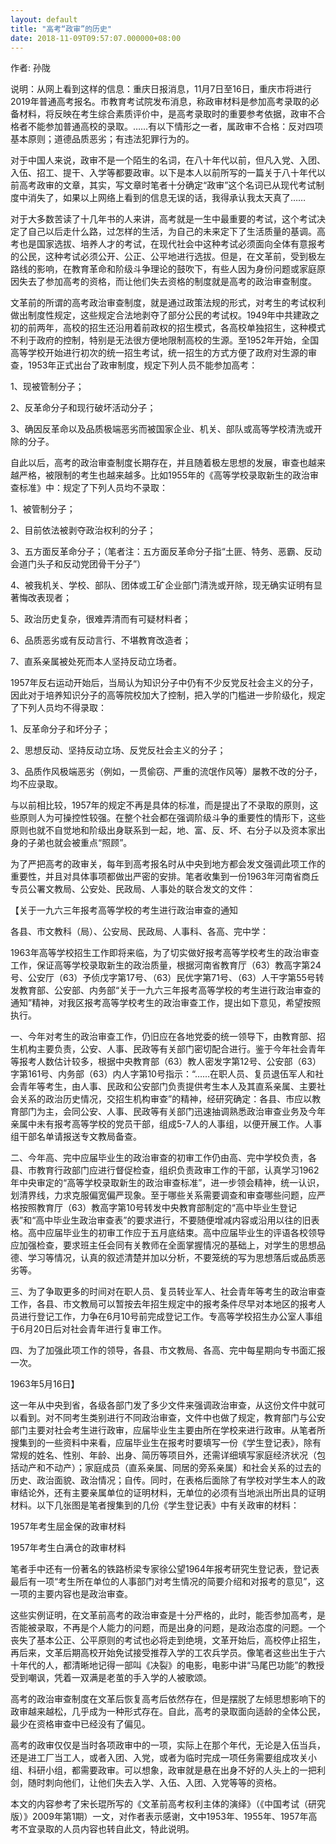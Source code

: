 ```yaml
---
layout: default
title: "高考“政审”的历史"
date: 2018-11-09T09:57:07.000000+08:00
---
```


作者: 孙陇

说明：从网上看到这样的信息：重庆日报消息，11月7日至16日，重庆市将进行2019年普通高考报名。市教育考试院发布消息，称政审材料是参加高考录取的必备材料，将反映在考生综合素质评价中，是高考录取时的重要参考依据，政审不合格者不能参加普通高校的录取。……有以下情形之一者，属政审不合格：反对四项基本原则；道德品质恶劣；有违法犯罪行为的。

对于中国人来说，政审不是一个陌生的名词，在八十年代以前，但凡入党、入团、入伍、招工、提干、入学等都要政审。以下是本人以前所写的一篇关于八十年代以前高考政审的文章，其实，写文章时笔者十分确定“政审”这个名词已从现代考试制度中消失了，如果以上网络上看到的信息无误的话，我得承认我太天真了……

对于大多数苦读了十几年书的人来讲，高考就是一生中最重要的考试，这个考试决定了自己以后走什么路，过怎样的生活，为自己的未来定下了生活质量的基调。高考也是国家选拔、培养人才的考试，在现代社会中这种考试必须面向全体有意报考的公民，这种考试必须公开、公正、公平地进行选拔。但是，在文革前，受到极左路线的影响，在教育革命和阶级斗争理论的鼓吹下，有些人因为身份问题或家庭原因失去了参加高考的资格，而让他们失去资格的制度就是高考的政治审查制度。

文革前的所谓的高考政治审查制度，就是通过政策法规的形式，对考生的考试权利做出制度性规定，这些规定合法地剥夺了部分公民的考试权。1949年中共建政之初的前两年，高校的招生还沿用着前政权的招生模式，各高校单独招生，这种模式不利于政府的控制，特别是无法很方便地限制高校的生源。至1952年开始，全国高等学校开始进行初次的统一招生考试，统一招生的方式方便了政府对生源的审查，1953年正式出台了政审制度，规定下列人员不能参加高考：

1、现被管制分子；

2、反革命分子和现行破坏活动分子；

3、确因反革命以及品质极端恶劣而被国家企业、机关、部队或高等学校清洗或开除的分子。

自此以后，高考的政治审查制度长期存在，并且随着极左思想的发展，审查也越来越严格，被限制的考生也越来越多。比如1955年的《高等学校录取新生的政治审查标准》中：规定了下列人员均不录取：

1、被管制分子；

2、目前依法被剥夺政治权利的分子；

3、五方面反革命分子；（笔者注：五方面反革命分子指“土匪、特务、恶霸、反动会道门头子和反动党团骨干分子”）

4、被我机关、学校、部队、团体或工矿企业部门清洗或开除，现无确实证明有显著悔改表现者；

5、政治历史复杂，很难弄清而有可疑材料者；

6、品质恶劣或有反动言行、不堪教育改造者；

7、直系亲属被处死而本人坚持反动立场者。

1957年反右运动开始后，当局认为知识分子中仍有不少反党反社会主义的分子，因此对于培养知识分子的高等院校加大了控制，把入学的门槛进一步阶级化，规定了下列人员均不得录取：

1、反革命分子和坏分子；

2、思想反动、坚持反动立场、反党反社会主义的分子；

3、品质作风极端恶劣（例如，一贯偷窃、严重的流氓作风等）屡教不改的分子，均不应录取。

与以前相比较，1957年的规定不再是具体的标准，而是提出了不录取的原则，这些原则人为可操控性较强。在整个社会都在强调阶级斗争的重要性的情形下，这些原则也就不自觉地和阶级出身联系到一起，地、富、反、坏、右分子以及资本家出身的子弟也就会被重点“照顾”。

为了严把高考的政审关，每年到高考报名时从中央到地方都会发文强调此项工作的重要性，并且对具体事项都做出严密的安排。笔者收集到一份1963年河南省商丘专员公署文教局、公安处、民政局、人事处的联合发文的文件：

【关于一九六三年报考高等学校的考生进行政治审查的通知

各县、市文教科（局）、公安局、民政局、人事科、各高、完中学：

1963年高等学校招生工作即将来临，为了切实做好报考高等学校考生的政治审查工作，保证高等学校录取新生的政治质量，根据河南省教育厅（63）教高字第24号、公安厅（63）予侦戊字第17号、（63）民优字第71号、（63）人干字第55号转发教育部、公安部、内务部“关于一九六三年报考高等学校的考生进行政治审查的通知”精神，对我区报考高等学校考生的政治审查工作，提出如下意见，希望按照执行。

一、今年对考生的政治审查工作，仍旧应在各地党委的统一领导下，由教育部、招生机构主要负责，公安、人事、民政等有关部门密切配合进行。鉴于今年社会青年等报考人数估计较多，根据中央教育部（63）教人密发字第12号、公安部（63）字第161号、内务部（63）内人字第10号指示：“……在职人员、复员退伍军人和社会青年等考生，由人事、民政和公安部门负责提供考生本人及其直系亲属、主要社会关系的政治历史情况，交招生机构审查”的精神，经研究确定：各县、市应以教育部门为主，会同公安、人事、民政等有关部门迅速抽调熟悉政治审查业务及今年亲属中未有报考高等学校的党员干部，组成5-7人的人事组，以便开展工作。人事组干部名单请报送专文教局备查。

二、今年高、完中应届毕业生的政治审查的初审工作仍由高、完中学校负责，各县、市教育行政部门应进行督促检查，组织负责政审工作的干部，认真学习1962年中央审定的“高等学校录取新生的政治审查标准”，进一步领会精神，统一认识，划清界线，力求克服偏宽偏严现象。至于哪些关系需要调查和审查哪些问题，应严格按照教育厅（63）教高字第10号转发中央教育部制定的“高中毕业生登记表”和“高中毕业生政治审查表”的要求进行，不要随便增减内容或沿用以往的旧表格。高中应届毕业生的初审工作应于五月底结束。高中应届毕业生的评语各校领导应加强检查，要求班主任会同有关教师在全面掌握情况的基础上，对学生的思想品德、学习等情况，认真的叙述清楚并加以分析，不要笼统的写为思想落后或品质恶劣等。

三、为了争取更多的时间对在职人员、复员转业军人、社会青年等考生的政治审查工作，各县、市文教局可以暂按去年招生规定中的报考条件尽早对本地区的报考人员进行登记工作，力争在6月10号前完成登记工作。专高等学校招生办公室人事组于6月20日后对社会青年进行复审工作。

四、为了加强此项工作的领导，各县、市文教局、各高、完中每星期向专书面汇报一次。

1963年5月16日】

这一年从中央到省，各级各部门发了多少文件来强调政治审查，从这份文件中就可以看到。对不同考生类别进行不同政治审查，文件中也做了规定，教育部门与公安部门主要对社会考生进行政审，应届毕业生主要由所在学校来进行政审。从笔者所搜集到的一些资料中来看，应届毕业生在报考时要填写一份《学生登记表》，除有常规的姓名、性别、年龄、出身、简历等项目外，还需详细填写家庭经济状况（包括动产和不动产）；家庭成员（直系亲属、同居的旁系亲属）和社会关系的过去的历史、政治面貌、政治情况；自传。同时，在表格后面除了有学校对学生本人的政审结论外，还有主要亲属单位的证明材料，无单位的必须有当地派出所出具的证明材料。以下几张图是笔者搜集到的几份《学生登记表》中有关政审的材料：

1957年考生屈金保的政审材料

1957年考生白满仓的政审材料

笔者手中还有一份著名的铁路桥梁专家徐公望1964年报考研究生登记表，登记表最后有一项“考生所在单位的人事部门对考生情况的简要介绍和对报考的意见”，这一项的主要内容也是政治审查。

这些实例证明，在文革前高考的政治审查是十分严格的，此时，能否参加高考，是否能被录取，不再是个人能力的问题，而是出身的问题，是政治态度的问题。一个丧失了基本公正、公平原则的考试也必将走到绝境，文革开始后，高校停止招生，再后来，文革后期高校开始免试接受推荐入学的工农兵学员。像笔者这些出生于六十年代的人，都清晰地记得一部叫《决裂》的电影，电影中讲“马尾巴功能”的教授受到嘲讽，凭着一双满是老茧的手入学的人被歌颂。

高考的政治审查制度在文革后恢复高考后依然存在，但是摆脱了左倾思想影响下的政审越来越松，几乎成为一种形式存在。自此，高考的录取面向适龄的全体公民，最少在资格审查中已经没有了偏见。

高考的政审仅仅是当时各项政审中的一项，实际上在那个年代，无论是入伍当兵，还是进工厂当工人，或者入团、入党，或者为临时完成一项任务需要组成攻关小组、科研小组，都需要政审。可以想象，政审就是悬在出身不好的人头上的一把利剑，随时刺向他们，让他们失去入学、入伍、入团、入党等等的资格。

本文的内容参考了宋长琨所写的《文革前高考权利主体的演绎》（《中国考试（研究版）》2009年第1期）一文，对作者表示感谢，文中1953年、1955年、1957年高考不宜录取的人员内容也转自此文，特此说明。

